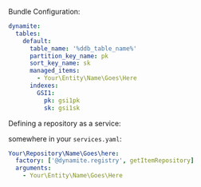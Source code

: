Bundle Configuration:

```yaml
dynamite:
  tables:
    default:
      table_name: '%ddb_table_name%'
      partition_key_name: pk
      sort_key_name: sk
      managed_items:
        - Your\Entity\Name\Goes\Here
      indexes:
        GSI1:
          pk: gsi1pk
          sk: gsi1sk
```

Defining a repository as a service:

somewhere in your `services.yaml`:

```yaml
Your\Repository\Name\Goes\here:
  factory: ['@dynamite.registry', getItemRepository]
  arguments:
    - Your\Entity\Name\Goes\Here
```